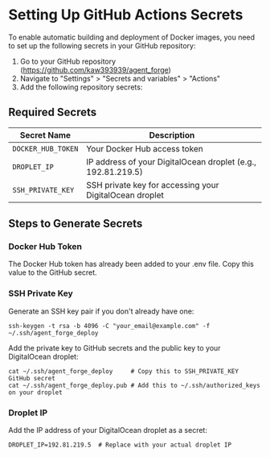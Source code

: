 # Setting Up GitHub Actions Secrets

To enable automatic building and deployment of Docker images, you need to set up the following secrets in your GitHub repository:

1. Go to your GitHub repository (https://github.com/kaw393939/agent_forge)
2. Navigate to "Settings" > "Secrets and variables" > "Actions"
3. Add the following repository secrets:

## Required Secrets

| Secret Name | Description |
|-------------|-------------|
| `DOCKER_HUB_TOKEN` | Your Docker Hub access token |
| `DROPLET_IP` | IP address of your DigitalOcean droplet (e.g., 192.81.219.5) |
| `SSH_PRIVATE_KEY` | SSH private key for accessing your DigitalOcean droplet |

## Steps to Generate Secrets

### Docker Hub Token
The Docker Hub token has already been added to your .env file. Copy this value to the GitHub secret.

### SSH Private Key
Generate an SSH key pair if you don't already have one:
```
ssh-keygen -t rsa -b 4096 -C "your_email@example.com" -f ~/.ssh/agent_forge_deploy
```

Add the private key to GitHub secrets and the public key to your DigitalOcean droplet:
```
cat ~/.ssh/agent_forge_deploy     # Copy this to SSH_PRIVATE_KEY GitHub secret
cat ~/.ssh/agent_forge_deploy.pub # Add this to ~/.ssh/authorized_keys on your droplet
```

### Droplet IP
Add the IP address of your DigitalOcean droplet as a secret:
```
DROPLET_IP=192.81.219.5  # Replace with your actual droplet IP
```

